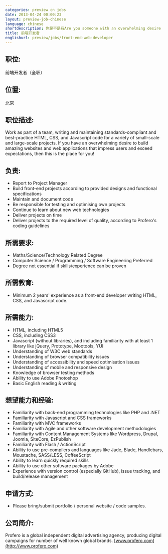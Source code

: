 ```yaml
---
categories: preview cn jobs
date: 2013-04-24 00:00:23
layout: preview-job-chinese
language: chinese
shortdescription: 你是不是有Are you someone with an overwhelming desire to build amazing websites and web applications?
title: 前端开发者
englishurl: preview/jobs/front-end-web-developer
---
```


## 职位:
前端开发者（全职）

## 位置:
北京

## 职位描述: 
Work as part of a team, writing and maintaining standards-compliant and best-practice HTML, CSS, and Javascript code for a variety of small-scale and large-scale projects. If you have an overwhelming desire to build amazing websites and web applications that impress users and exceed expectations, then this is the place for you!

## 负责:
* Report to Project Manager
* Build front-end projects according to provided designs and functional specifications
* Maintain and document code
* Be responsible for testing and optimising own projects
* Continue to learn about new web technologies
* Deliver projects on time
* Deliver projects to the required level of quality, according to Profero's coding guidelines

## 所需要求:
* Maths/Science/Technology Related Degree
* Computer Science / Programming / Software Engineering Preferred
* Degree not essential if skills/experience can be proven

## 所需教育:
* Minimum 2 years' experience as a front-end developer writing HTML, CSS, and Javascript code.

## 所需能力:
* HTML, including HTML5
* CSS, including CSS3
* Javascript (without libraries), and including familiarity with at least 1 library like jQuery, Prototype, Mootools, YUI
* Understanding of W3C web standards
* Understanding of browser compatibility issues
* Understanding of accessibility and speed optimisation issues
* Understanding of mobile and responsive design
* Knowledge of browser testing methods
* Ability to use Adobe Photoshop
* Basic English reading & writing

## 想望能力和经验:
* Familiarity with back-end programming technologies like PHP and .NET
* Familiarity with Javascript and CSS frameworks
* Familiarity with MVC frameworks
* Familiarity with Agile and other software development methodologies
* Familiarity with Content Management Systems like Wordpress, Drupal, Joomla, SiteCore, EzPublish
* Familiarity with Flash / ActionScript
* Ability to use pre-compilers and languages like Jade, Blade, Handlebars, Moustache, SASS/LESS, CoffeeScript
* Ability to learn quickly required skills
* Ability to use other software packages by Adobe
* Experience with version control (especially GitHub), issue tracking, and build/release management

## 申请方式:
* Please bring/submit portfolio / personal website / code samples.

## 公司简介:
Profero is a global independent digital advertising agency, producing digital campaigns for number of well known global brands.
[www.profero.com](http://www.profero.com)